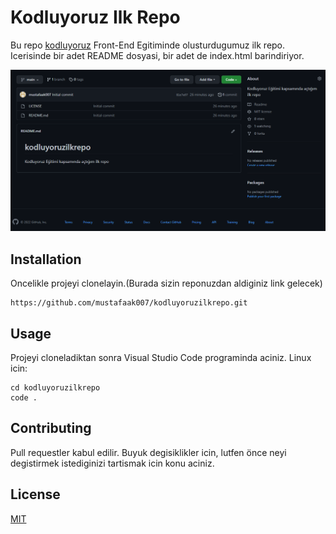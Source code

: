 # Kodluyoruz Ilk Repo
Bu repo [kodluyoruz](http://www.kodluyoruz.org) Front-End Egitiminde olusturdugumuz ilk repo. Icerisinde bir adet
README dosyasi, bir adet de index.html barindiriyor.

![img](https://github.com/mustafaak007/kodluyoruzilkrepo/blob/main/figures/Ekran%20görüntüsü%202022-07-22%20124930.png)

## Installation

Oncelikle projeyi clonelayin.(Burada sizin reponuzdan aldiginiz link gelecek)
```
https://github.com/mustafaak007/kodluyoruzilkrepo.git
```

## Usage 
Projeyi cloneladiktan sonra Visual Studio Code programinda aciniz.
Linux icin:
```
cd kodluyoruzilkrepo
code .
```

## Contributing 

Pull requestler kabul edilir. Buyuk degisiklikler icin, lutfen önce neyi degistirmek istediginizi tartismak icin konu aciniz.

## License

[MIT](https://choosealicense.com/licenses/mit/)
